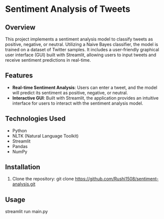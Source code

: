 # Sentiment Analysis of Tweets

## Overview
This project implements a sentiment analysis model to classify tweets as positive, negative, or neutral. Utilizing a Naive Bayes classifier, the model is trained on a dataset of Twitter samples. It includes a user-friendly graphical user interface (GUI) built with Streamlit, allowing users to input tweets and receive sentiment predictions in real-time.

## Features
- **Real-time Sentiment Analysis**: Users can enter a tweet, and the model will predict its sentiment as positive, negative, or neutral.
- **Interactive GUI**: Built with Streamlit, the application provides an intuitive interface for users to interact with the sentiment analysis model.

## Technologies Used
- Python
- NLTK (Natural Language Toolkit)
- Streamlit
- Pandas
- NumPy

## Installation
1. Clone the repository:
   git clone https://github.com/Rushi1508/sentiment-analysis.git

## Usage

streamlit run main.py
